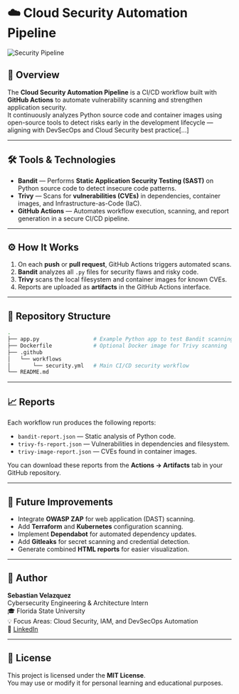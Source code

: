 # ☁️ Cloud Security Automation Pipeline

![Security Pipeline](https://github.com/sebastianjvelazquez/devsecops-security-pipeline/actions/workflows/security.yml/badge.svg)

## 🧭 Overview
The **Cloud Security Automation Pipeline** is a CI/CD workflow built with **GitHub Actions** to automate vulnerability scanning and strengthen application security.  
It continuously analyzes Python source code and container images using open-source tools to detect risks early in the development lifecycle — aligning with DevSecOps and Cloud Security best practice[...]

---

## 🛠️ Tools & Technologies
- **Bandit** — Performs **Static Application Security Testing (SAST)** on Python source code to detect insecure code patterns.  
- **Trivy** — Scans for **vulnerabilities (CVEs)** in dependencies, container images, and Infrastructure-as-Code (IaC).  
- **GitHub Actions** — Automates workflow execution, scanning, and report generation in a secure CI/CD pipeline.  

---

## ⚙️ How It Works
1. On each **push** or **pull request**, GitHub Actions triggers automated scans.  
2. **Bandit** analyzes all `.py` files for security flaws and risky code.  
3. **Trivy** scans the local filesystem and container images for known CVEs.  
4. Reports are uploaded as **artifacts** in the GitHub Actions interface.  

---

## 📂 Repository Structure
```bash
.
├── app.py                 # Example Python app to test Bandit scanning
├── Dockerfile             # Optional Docker image for Trivy scanning
├── .github
│   └── workflows
│       └── security.yml   # Main CI/CD security workflow
└── README.md
```
---

## 📈 Reports
Each workflow run produces the following reports:
- `bandit-report.json` — Static analysis of Python code.
- `trivy-fs-report.json` — Vulnerabilities in dependencies and filesystem.
- `trivy-image-report.json` — CVEs found in container images.

You can download these reports from the **Actions → Artifacts** tab in your GitHub repository.

---

## 🚀 Future Improvements
- Integrate **OWASP ZAP** for web application (DAST) scanning.  
- Add **Terraform** and **Kubernetes** configuration scanning.  
- Implement **Dependabot** for automated dependency updates.  
- Add **Gitleaks** for secret scanning and credential detection.  
- Generate combined **HTML reports** for easier visualization.  

---

## 👤 Author
**Sebastian Velazquez**  
Cybersecurity Engineering & Architecture Intern  
🎓 Florida State University  
💡 Focus Areas: Cloud Security, IAM, and DevSecOps Automation  
🔗 [LinkedIn](https://www.linkedin.com/in/sebastianjvelazquez)

---

## 🏁 License
This project is licensed under the **MIT License**.  
You may use or modify it for personal learning and educational purposes.
